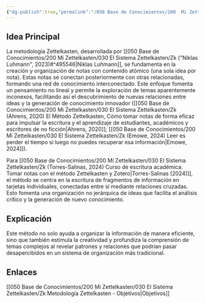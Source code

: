 ```yaml
---
{"dg-publish":true,"permalink":"/050 Base de Conocimientos/200  Mi Zettelkasten/030 El Sistema Zettelkasten/Zk Metodología Zettelkasten/","tags":["zettelkasten","metodología","investigación"]}
---
```


## Idea Principal
La metodología Zettelkasten, desarrollada por [[050 Base de Conocimientos/200  Mi Zettelkasten/030 El Sistema Zettelkasten/Zk ("Niklas Luhmann", 2023)#^495546\|Niklas Luhmann]], se fundamenta en la creación y organización de notas con contenido atómico (una sola idea por nota). Estas notas se conectan posteriormente con otras relacionadas, formando una red de conocimiento interconectado. Este enfoque fomenta un pensamiento no lineal y permite la exploración de temas aparentemente inconexos, facilitando así el descubrimiento de nuevas relaciones entre ideas y la generación de conocimiento innovador ([[050 Base de Conocimientos/200  Mi Zettelkasten/030 El Sistema Zettelkasten/Zk (Ahrens, 2020) El Método Zettelkasten, Cómo tomar notas de forma eficaz para impulsar la escritura y el aprendizaje de estudiantes, académicos y escritores de no ficción\|Ahrens, 2020]]; [[050 Base de Conocimientos/200  Mi Zettelkasten/030 El Sistema Zettelkasten/Zk (Emowe, 2024) Leer es perder el tiempo si luego no puedes recuperar esa información\|Emowe, 2024]]).

Para [[050 Base de Conocimientos/200  Mi Zettelkasten/030 El Sistema Zettelkasten/Zk (Torres-Salinas, 2024) Curso de escritura académica. Tomar notas con el método Zettelkasten y Zotero\|Torres-Salinas (2024)]], el método se centra en la escritura de fragmentos de información en tarjetas individuales, conectadas entre sí mediante relaciones cruzadas. Esto fomenta una organización no jerárquica de ideas que facilita el análisis crítico y la generación de nuevo conocimiento.
## Explicación
Este método no solo ayuda a organizar la información de manera eficiente, sino que también estimula la creatividad y profundiza la comprensión de temas complejos al revelar patrones y relaciones que podrían pasar desapercibidos en un sistema de organización más tradicional.
## Enlaces
[[050 Base de Conocimientos/200  Mi Zettelkasten/030 El Sistema Zettelkasten/Zk Metodología Zettelkasten - Objetivos\|Objetivos]]





